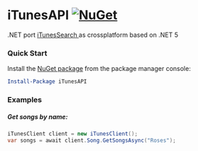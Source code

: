 iTunesAPI [![NuGet](https://img.shields.io/nuget/v/iTunesAPI.svg)](https://www.nuget.org/packages/iTunesAPI)
============

.NET port [iTunesSearch ](https://github.com/danesparza/iTunesSearch) as crossplatform based on .NET 5

### Quick Start

Install the [NuGet package](https://www.nuget.org/packages/iTunesAPI/) from the package manager console:

```powershell
Install-Package iTunesAPI
```

### Examples

##### Get songs by name:
```csharp
iTunesClient client = new iTunesClient();
var songs = await client.Song.GetSongsAsync("Roses");
```
